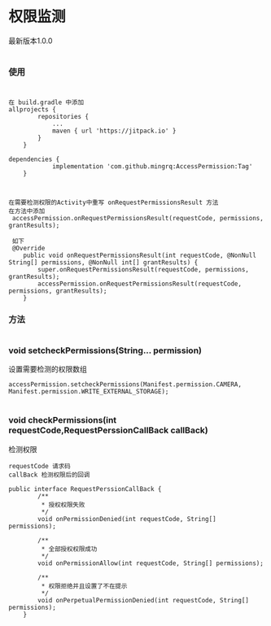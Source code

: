 # 权限监测

最新版本1.0.0

#
### 使用
#
```
在 build.gradle 中添加
allprojects {
		repositories {
			...
			maven { url 'https://jitpack.io' }
		}
	}
```
```
dependencies {
	        implementation 'com.github.mingrq:AccessPermission:Tag'
	}
```
#
```
在需要检测权限的Activity中重写 onRequestPermissionsResult 方法
在方法中添加
 accessPermission.onRequestPermissionsResult(requestCode, permissions, grantResults);
 
 如下
 @Override
    public void onRequestPermissionsResult(int requestCode, @NonNull String[] permissions, @NonNull int[] grantResults) {
        super.onRequestPermissionsResult(requestCode, permissions, grantResults);
        accessPermission.onRequestPermissionsResult(requestCode, permissions, grantResults);
    }
```

### 方法
#
###  void setcheckPermissions(String... permission)
设置需要检测的权限数组
```
accessPermission.setcheckPermissions(Manifest.permission.CAMERA, Manifest.permission.WRITE_EXTERNAL_STORAGE);
```
#
### void checkPermissions(int requestCode,RequestPerssionCallBack callBack)
检测权限
```
requestCode 请求码
callBack 检测权限后的回调
```
```
public interface RequestPerssionCallBack {
        /**
         * 授权权限失败
         */
        void onPermissionDenied(int requestCode, String[] permissions);

        /**
         * 全部授权权限成功
         */
        void onPermissionAllow(int requestCode, String[] permissions);

        /**
         * 权限拒绝并且设置了不在提示
         */
        void onPerpetualPermissionDenied(int requestCode, String[] permissions);
    }
```

